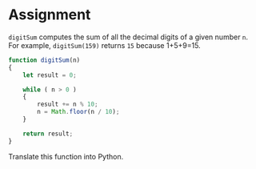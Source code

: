 # Assignment

`digitSum` computes the sum of all the decimal digits of a given number `n`.
For example, `digitSum(159)` returns `15` because 1+5+9=15.

```javascript
function digitSum(n)
{
    let result = 0;

    while ( n > 0 )
    {
        result += n % 10;
        n = Math.floor(n / 10);
    }

    return result;
}
```

Translate this function into Python.
